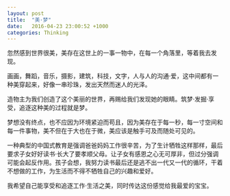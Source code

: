 ```yaml
---
layout: post
title:  "美·梦"
date:   2016-04-23 23:00:52 +1000
categories: Thinking
---
```


忽然感到世界很美，美存在这世上的一事一物中，在每一个角落里，等着我去发现。

画画，舞蹈，音乐，摄影，建筑，科技，文字，人与人的沟通·爱，这中间都有一种美穿起来，好像一串珍珠，发出天然而迷人的光泽。

造物主为我们创造了这个美丽的世界，再赐给我们发现她的眼睛。筑梦·发掘·享受，追逐这种美的过程就是梦。

梦想没有终点，也不应因为环境紧迫而苟且，因为美存在于每一秒，每一寸空间和每一件事物，美不但在于大也在于微，美应该是触手可及而随处可见的。

一种典型的中国式教育是强调爸爸妈妈工作很辛苦，为了生计牺牲这样那样，最后要求子女好好读书·长大了要孝顺父母。让子女有感恩之心无可厚非，但过分强调可能会起反作用。孩子会想，我努力读书最后还是逃不出一代又一代的循环，干着不想做的工作，为生活而不得不牺牲自己的兴趣和爱好。

我希望自己能享受和追逐工作·生活之美，同时传达这份感觉给我最爱的宝宝。